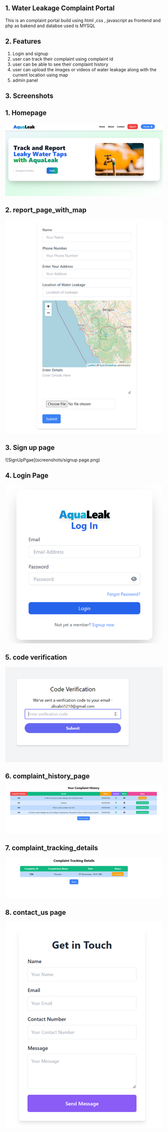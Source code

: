 ## **1. Water Leakage Complaint Portal**    



This is an complaint portal build using html ,css , javascript as frontend and php as bakend and databse used is MYSQL

## **2. Features**

1.  Login and signup
2.  user can track their complaint using complaint id
3.  user can be able to see their complaint history
4.  user can upload the images or videos of water leakage along with the current location using map
5.  admin panel

## **3. Screenshots**


## **1.   Homepage**    <!-- Medium + bold -->

![Homepage](screenshots/Homepage.png)


## **2. report_page_with_map**

![report_page_with_map](screenshots/report_page_with_map.png)


## **3. Sign up page**
   

![SignUpPgae](screenshots/signup page.png)

## **4. Login Page**

   
![LoginPage](screenshots/loginpage.png)

## **5. code verification**
   
![code verification](https://github.com/Hussain-Saabri/AquaLeak/blob/281851dd1c167eada2fd548d75aa1767d06f10bc/Screenshots/code%20verification.png)
 

## **6. complaint_history_page**

  
![complaint_history_page](https://github.com/Hussain-Saabri/AquaLeak/blob/281851dd1c167eada2fd548d75aa1767d06f10bc/Screenshots/complaint_history_page.png)

## **7. complaint_tracking_details**

    
![complaint_tracking_details](https://github.com/Hussain-Saabri/AquaLeak/blob/281851dd1c167eada2fd548d75aa1767d06f10bc/Screenshots/complaint_tracking_details.png)

## **8. contact_us page**

![contact_us page](https://github.com/Hussain-Saabri/AquaLeak/blob/281851dd1c167eada2fd548d75aa1767d06f10bc/Screenshots/contact_us%20page.png)


